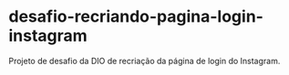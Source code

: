# desafio-recriando-pagina-login-instagram
Projeto de desafio da DIO de recriação da página de login do Instagram.
